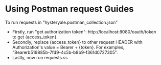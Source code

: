 # Using Postman request Guides
To run requests in "hysteryale.postman_collection.json"
* Firstly, run "get authorization token": http://localhost:8080/oauth/token to get {access_token}.
* Secondly, replace {access_token} to other request HEADER with Authorization's value = Bearer + {token}. For examples, "Bearerb519885b-7fd9-4c5b-b8b9-f361d0727305".
* Lastly, now run requests.ss